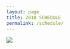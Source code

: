 ```yaml
---
layout: page
title: 2018 SCHEDULE
permalink: /schedule/
---
```

  <img src="{{ site.url }}/assets/schedule.pdf"/>
